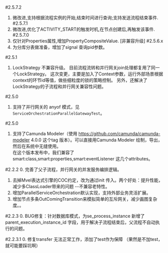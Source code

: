 #2.5.7.2
1. 微改进,支持根据流程实例的开始,结束时间进行查询;支持发送流程结束事件.
#2.5.7.1
1. 微改进,优化了ACTIVITY_START的触发时机,在节点创建后,再触发该事件.
#2.5.7.0
1. 仅针对Properties属性,增加PropertyCompositeValue. [非兼容升级]
#2.5.6.x
1. 为分库分表做准备，增加了signal 查询pid参数。


#2.5.1
1. LockStrategy 不兼容升级。 目前流程流转和并行网关join处理都复用了同一个LockStrategy。 这次变更，主要是加入了Context参数，运行外部场景根据context的环节id等值，做些细粒度的锁的策略控制。
 另外，还解决了LockStrategy的子流程和并行网关兼容性问题。

#2.5.0
1. 支持了并行网关的 anyof 模式，见`ServiceOrchestrationParallelGatewayTest`。

#2.5.0
1. 支持了Camunda Modeler（使用 https://github.com/camunda/camunda-modeler 4.0.0 这个tag 版本）。可以直接用Camunda Modeler 绘制，导出，然后在系统中无缝使用。   
在这个版本发布中，我们兼容了  smart:class,smart:properties,smart:eventListener 这几个attributes。 

#2.2.2
0. 完善了父子流程，并行网关的并发服务编排逻辑。
1. 去掉Mvel表达式引擎的COC约定，改为通过init 传入。两个好处：提升性能，减少多ClassLoader带来的问题 --不兼容老特性。
2. 增加ParallelServiceOrchestration默认实现，支持外部业务灵活扩展。
3. 增加节点多条OutComingTransition来模拟简单的互斥网关，减少画图复杂度。。

#2.2.3
0. BUG修复：针对数据库模式，为se_process_instance 新增了parent_execution_instance_id 字段，用于解决子流程结束后，父流程不自动执行的问题。

#2.2.3.1
0. 修复transfer 无法正常工作，添加了test作为保障 （果然是不加test，就可能要踩坑啊）

